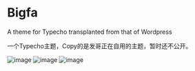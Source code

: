 # Bigfa
A theme for Typecho transplanted from that of Wordpress

一个Typecho主题，Copy的是发哥正在自用的主题，暂时还不公开。

![image](https://github.com/JohnStinky/Bigfa/raw/master/screenshot1.png)
![image](https://github.com/JohnStinky/Bigfa/raw/master/screenshot2.png)
![image](https://github.com/JohnStinky/Bigfa/raw/master/screenshot3.png)
